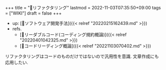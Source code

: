 +++
title = "📝リファクタリング"
lastmod = 2022-11-03T07:35:50+09:00
tags = ["WIKI"]
draft = false
+++

-   up: [📂ソフトウェア開発手法]({{< relref "20220215162439.md" >}})
-   refs.
    -   [📝リーダブルコード(コーディング規約概論)]({{< relref "20220401042325.md" >}})
    -   [📝コードリーディング概論]({{< relref "20221103070402.md" >}})

リファクタリングはコードのものだけではないので汎用性を意識. 文章作成にも応用したい.
